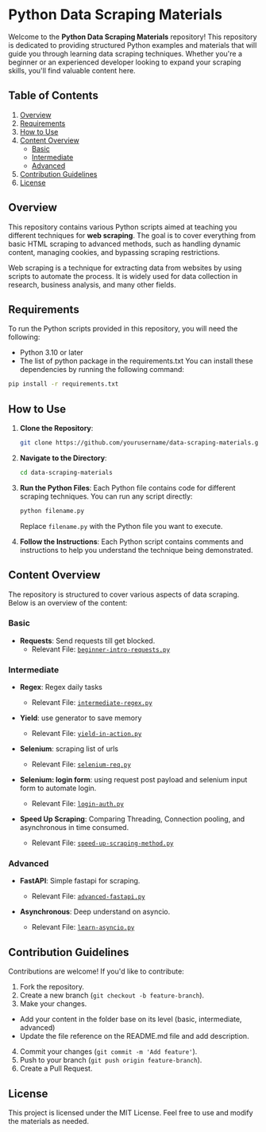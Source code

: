 # Python Data Scraping Materials

Welcome to the **Python Data Scraping Materials** repository! This repository is dedicated to providing structured Python examples and materials that will guide you through learning data scraping techniques. Whether you're a beginner or an experienced developer looking to expand your scraping skills, you'll find valuable content here.

## Table of Contents
1. [Overview](#overview)
2. [Requirements](#requirements)
3. [How to Use](#how-to-use)
4. [Content Overview](#content-overview)
    - [Basic](#basic)
    - [Intermediate](#intermediate)
    - [Advanced](#advanced)
5. [Contribution Guidelines](#contribution-guidelines)
6. [License](#license)

## Overview
This repository contains various Python scripts aimed at teaching you different techniques for **web scraping**. The goal is to cover everything from basic HTML scraping to advanced methods, such as handling dynamic content, managing cookies, and bypassing scraping restrictions.

Web scraping is a technique for extracting data from websites by using scripts to automate the process. It is widely used for data collection in research, business analysis, and many other fields.

## Requirements
To run the Python scripts provided in this repository, you will need the following:
- Python 3.10 or later
- The list of python package in the requirements.txt
You can install these dependencies by running the following command:
```bash
pip install -r requirements.txt
```

## How to Use
1. **Clone the Repository**:
   ```bash
   git clone https://github.com/yourusername/data-scraping-materials.git
   ```
2. **Navigate to the Directory**:
   ```bash
   cd data-scraping-materials
   ```
3. **Run the Python Files**:
   Each Python file contains code for different scraping techniques. You can run any script directly:
   ```bash
   python filename.py
   ```
   Replace `filename.py` with the Python file you want to execute.

4. **Follow the Instructions**: Each Python script contains comments and instructions to help you understand the technique being demonstrated. 

## Content Overview
The repository is structured to cover various aspects of data scraping. Below is an overview of the content:

### Basic
- **Requests**: Send requests till get blocked.
  - Relevant File: [`beginner-intro-requests.py`](./basics/beginner-intro-requests.py)

### Intermediate
- **Regex**: Regex daily tasks
  - Relevant File: [`intermediate-regex.py`](./intermediate/intermediate-regex.py)

- **Yield**: use generator to save memory
  - Relevant File: [`yield-in-action.py`](./intermediate/yield-in-action.py)

- **Selenium**: scraping list of urls
  - Relevant File: [`selenium-req.py`](./intermediate/selenium-req.py)

- **Selenium: login form**: using request post payload and selenium input form to automate login.
  - Relevant File: [`login-auth.py`](./intermediate/login-auth.py)

- **Speed Up Scraping**: Comparing Threading, Connection pooling, and asynchronous in time consumed.
  - Relevant File: [`speed-up-scraping-method.py`](./intermediate/speed-up-scraping-method.py)

### Advanced
- **FastAPI**: Simple fastapi for scraping.
  - Relevant File: [`advanced-fastapi.py`](./advanced/advanced-fastapi.py)

- **Asynchronous**: Deep understand on asyncio.
  - Relevant File: [`learn-asyncio.py`](./advanced/learn-asyncio.py)

## Contribution Guidelines
Contributions are welcome! If you'd like to contribute:
1. Fork the repository.
2. Create a new branch (`git checkout -b feature-branch`).
3. Make your changes.
- Add your content in the folder base on its level (basic, intermediate, advanced)
- Update the file reference on the README.md file and add description.
4. Commit your changes (`git commit -m 'Add feature'`).
5. Push to your branch (`git push origin feature-branch`).
6. Create a Pull Request.

## License
This project is licensed under the MIT License. Feel free to use and modify the materials as needed.
